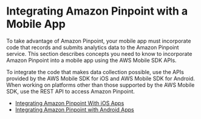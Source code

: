 # Integrating Amazon Pinpoint with a Mobile App<a name="mobile-sdk"></a>

To take advantage of Amazon Pinpoint, your mobile app must incorporate code that records and submits analytics data to the Amazon Pinpoint service\. This section describes concepts you need to know to incorporate Amazon Pinpoint into a mobile app using the AWS Mobile SDK APIs\.

To integrate the code that makes data collection possible, use the APIs provided by the AWS Mobile SDK for iOS and AWS Mobile SDK for Android\. When working on platforms other than those supported by the AWS Mobile SDK, use the REST API to access Amazon Pinpoint\. 


+ [Integrating Amazon Pinpoint With iOS Apps](mobile-sdk-ios.md)
+ [Integrating Amazon Pinpoint with Android Apps](mobile-sdk-android.md)